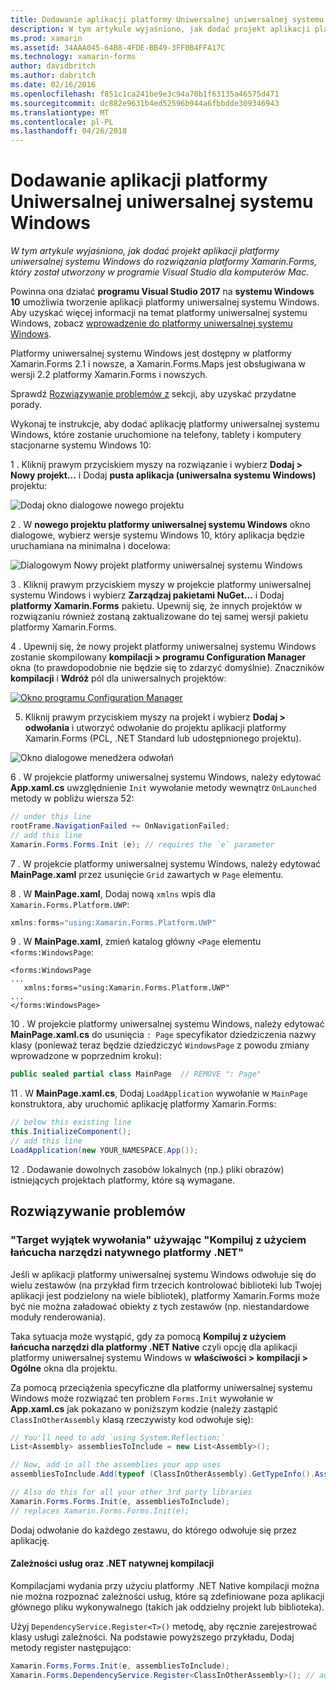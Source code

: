 ```yaml
---
title: Dodawanie aplikacji platformy Uniwersalnej uniwersalnej systemu Windows
description: W tym artykule wyjaśniono, jak dodać projekt aplikacji platformy uniwersalnej systemu Windows do rozwiązania platformy Xamarin.Forms, który został utworzony w programie Visual Studio dla komputerów Mac.
ms.prod: xamarin
ms.assetid: 34AAA045-64B8-4FDE-BB49-3FF0B4FFA17C
ms.technology: xamarin-forms
author: davidbritch
ms.author: dabritch
ms.date: 02/16/2016
ms.openlocfilehash: f851c1ca241be9e3c94a70b1f63135a46575d471
ms.sourcegitcommit: dc882e9631b4ed52596b944a6fbbdde309346943
ms.translationtype: MT
ms.contentlocale: pl-PL
ms.lasthandoff: 04/26/2018
---
```

# <a name="adding-a-universal-windows-platform-uwp-app"></a>Dodawanie aplikacji platformy Uniwersalnej uniwersalnej systemu Windows

_W tym artykule wyjaśniono, jak dodać projekt aplikacji platformy uniwersalnej systemu Windows do rozwiązania platformy Xamarin.Forms, który został utworzony w programie Visual Studio dla komputerów Mac._

Powinna ona działać **programu Visual Studio 2017** na **systemu Windows 10** umożliwia tworzenie aplikacji platformy uniwersalnej systemu Windows. Aby uzyskać więcej informacji na temat platformy uniwersalnej systemu Windows, zobacz [wprowadzenie do platformy uniwersalnej systemu Windows](/windows/uwp/get-started/universal-application-platform-guide/).

Platformy uniwersalnej systemu Windows jest dostępny w platformy Xamarin.Forms 2.1 i nowsze, a Xamarin.Forms.Maps jest obsługiwana w wersji 2.2 platformy Xamarin.Forms i nowszych.

Sprawdź <a href="#troubleshooting">Rozwiązywanie problemów z</a> sekcji, aby uzyskać przydatne porady.

Wykonaj te instrukcje, aby dodać aplikację platformy uniwersalnej systemu Windows, które zostanie uruchomione na telefony, tablety i komputery stacjonarne systemu Windows 10:

 1 . Kliknij prawym przyciskiem myszy na rozwiązanie i wybierz **Dodaj > Nowy projekt...**  i Dodaj **pusta aplikacja (uniwersalna systemu Windows)** projektu:

  ![](universal-images/add-wu.png "Dodaj okno dialogowe nowego projektu")

 2 . W **nowego projektu platformy uniwersalnej systemu Windows** okno dialogowe, wybierz wersje systemu Windows 10, który aplikacja będzie uruchamiana na minimalna i docelowa:

  ![](universal-images/target-version.png "Dialogowym Nowy projekt platformy uniwersalnej systemu Windows")

 3 . Kliknij prawym przyciskiem myszy w projekcie platformy uniwersalnej systemu Windows i wybierz **Zarządzaj pakietami NuGet...**  i Dodaj **platformy Xamarin.Forms** pakietu. Upewnij się, że innych projektów w rozwiązaniu również zostaną zaktualizowane do tej samej wersji pakietu platformy Xamarin.Forms.

 4 . Upewnij się, że nowy projekt platformy uniwersalnej systemu Windows zostanie skompilowany **kompilacji > programu Configuration Manager** okna (to prawdopodobnie nie będzie się to zdarzyć domyślnie). Znaczników **kompilacji** i **Wdróż** pól dla uniwersalnych projektów:

  [![](universal-images/configuration-sml.png "Okno programu Configuration Manager")](universal-images/configuration.png#lightbox "okno programu Configuration Manager")

 5. Kliknij prawym przyciskiem myszy na projekt i wybierz **Dodaj > odwołania** i utworzyć odwołanie do projektu aplikacji platformy Xamarin.Forms (PCL, .NET Standard lub udostępnionego projektu).

  ![](universal-images/addref-sml.png "Okno dialogowe menedżera odwołań")

 6 . W projekcie platformy uniwersalnej systemu Windows, należy edytować **App.xaml.cs** uwzględnienie `Init` wywołanie metody wewnątrz `OnLaunched` metody w pobliżu wiersza 52:

```csharp
// under this line
rootFrame.NavigationFailed += OnNavigationFailed;
// add this line
Xamarin.Forms.Forms.Init (e); // requires the `e` parameter
```

 7 . W projekcie platformy uniwersalnej systemu Windows, należy edytować **MainPage.xaml** przez usunięcie `Grid` zawartych w `Page` elementu.

 8 . W **MainPage.xaml**, Dodaj nową `xmlns` wpis dla `Xamarin.Forms.Platform.UWP`:

```csharp
xmlns:forms="using:Xamarin.Forms.Platform.UWP"
```

 9 . W **MainPage.xaml**, zmień katalog główny `<Page` elementu `<forms:WindowsPage`:

```xaml
<forms:WindowsPage
...
   xmlns:forms="using:Xamarin.Forms.Platform.UWP"
...
</forms:WindowsPage>
```

 10 . W projekcie platformy uniwersalnej systemu Windows, należy edytować **MainPage.xaml.cs** do usunięcia `: Page` specyfikator dziedziczenia nazwy klasy (ponieważ teraz będzie dziedziczyć `WindowsPage` z powodu zmiany wprowadzone w poprzednim kroku):

```csharp
public sealed partial class MainPage  // REMOVE ": Page"
```

 11 . W **MainPage.xaml.cs**, Dodaj `LoadApplication` wywołanie w `MainPage` konstruktora, aby uruchomić aplikację platformy Xamarin.Forms:

```csharp
// below this existing line
this.InitializeComponent();
// add this line
LoadApplication(new YOUR_NAMESPACE.App());
```

<!--
11 . Double-click **Package.appxmanifest** to set these capabilities
  that are often required:

  Capabilities set:

  * Internet (Client)
  * Location
-->

12 . Dodawanie dowolnych zasobów lokalnych (np.) pliki obrazów) istniejących projektach platformy, które są wymagane.

<a name="troubleshooting" />

## <a name="troubleshooting"></a>Rozwiązywanie problemów

<a name="target-invocation-exception" />

### <a name="target-invocation-exception-when-using-compile-with-net-native-tool-chain"></a>"Target wyjątek wywołania" używając "Kompiluj z użyciem łańcucha narzędzi natywnego platformy .NET"

Jeśli w aplikacji platformy uniwersalnej systemu Windows odwołuje się do wielu zestawów (na przykład firm trzecich kontrolować biblioteki lub Twojej aplikacji jest podzielony na wiele bibliotek), platformy Xamarin.Forms może być nie można załadować obiekty z tych zestawów (np. niestandardowe moduły renderowania).

Taka sytuacja może wystąpić, gdy za pomocą **Kompiluj z użyciem łańcucha narzędzi dla platformy .NET Native** czyli opcję dla aplikacji platformy uniwersalnej systemu Windows w **właściwości > kompilacji > Ogólne** okna dla projektu.

Za pomocą przeciążenia specyficzne dla platformy uniwersalnej systemu Windows może rozwiązać ten problem `Forms.Init` wywołanie w **App.xaml.cs** jak pokazano w poniższym kodzie (należy zastąpić `ClassInOtherAssembly` klasą rzeczywisty kod odwołuje się):

```csharp
// You'll need to add `using System.Reflection;`
List<Assembly> assembliesToInclude = new List<Assembly>();

// Now, add in all the assemblies your app uses
assembliesToInclude.Add(typeof (ClassInOtherAssembly).GetTypeInfo().Assembly);

// Also do this for all your other 3rd party libraries
Xamarin.Forms.Forms.Init(e, assembliesToInclude);
// replaces Xamarin.Forms.Forms.Init(e);
```

Dodaj odwołanie do każdego zestawu, do którego odwołuje się przez aplikację.

#### <a name="dependency-services-and-net-native-compilation"></a>Zależności usług oraz .NET natywnej kompilacji

Kompilacjami wydania przy użyciu platformy .NET Native kompilacji można nie można rozpoznać zależności usług, które są zdefiniowane poza aplikacji głównego pliku wykonywalnego (takich jak oddzielny projekt lub biblioteka).

Użyj `DependencyService.Register<T>()` metodę, aby ręcznie zarejestrować klasy usługi zależności. Na podstawie powyższego przykładu, Dodaj metody register następująco:

```csharp
Xamarin.Forms.Forms.Init(e, assembliesToInclude);
Xamarin.Forms.DependencyService.Register<ClassInOtherAssembly>(); // add this
```
